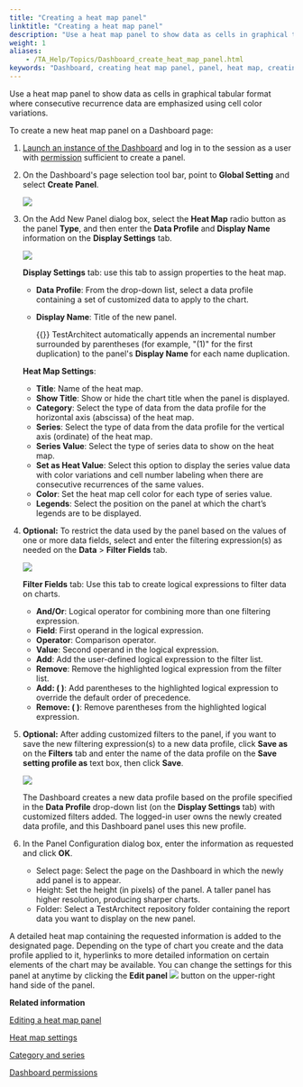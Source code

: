 ```yaml
--- 
title: "Creating a heat map panel"
linktitle: "Creating a heat map panel"
description: "Use a heat map panel to show data as cells in graphical tabular format where consecutive recurrence data are emphasized using cell color variations."
weight: 1
aliases: 
    - /TA_Help/Topics/Dashboard_create_heat_map_panel.html
keywords: "Dashboard, creating heat map panel, panel, heat map, creating new panel"
---
```


Use a heat map panel to show data as cells in graphical tabular format where consecutive recurrence data are emphasized using cell color variations.

To create a new heat map panel on a Dashboard page:

1.  [Launch an instance of the Dashboard](/user-guide/reporting-and-dashboard/dashboard/starting-the-dashboard/) and log in to the session as a user with [permission](/user-guide/reporting-and-dashboard/dashboard/dashboard-permissions) sufficient to create a panel.

2.  On the Dashboard's page selection tool bar, point to **Global Setting** and select **Create Panel**.

    ![](/images/TA_Help/Images/Dashboard_create_panel.png)

3.  On the Add New Panel dialog box, select the **Heat Map** radio button as the panel **Type**, and then enter the **Data Profile** and **Display Name** information on the **Display Settings** tab.

    ![](/images/TA_Help/Images/Dashboard_add_new_heat_map_panel_display_settings_tab.png)

    **Display Settings** tab: use this tab to assign properties to the heat map.

    -   **Data Profile**: From the drop-down list, select a data profile containing a set of customized data to apply to the chart.
    -   **Display Name**: Title of the new panel.

        {{<tip>}} TestArchitect automatically appends an incremental number surrounded by parentheses \(for example, "\(1\)" for the first duplication\) to the panel's **Display Name** for each name duplication.

    **Heat Map Settings**:

    -   **Title**: Name of the heat map.
    -   **Show Title**: Show or hide the chart title when the panel is displayed.
    -   **Category**: Select the type of data from the data profile for the horizontal axis \(abscissa\) of the heat map.
    -   **Series**: Select the type of data from the data profile for the vertical axis \(ordinate\) of the heat map.
    -   **Series Value**: Select the type of series data to show on the heat map.
    -   **Set as Heat Value**: Select this option to display the series value data with color variations and cell number labeling when there are consecutive recurrences of the same values.
    -   **Color**: Set the heat map cell color for each type of series value.
    -   **Legends**: Select the position on the panel at which the chart’s legends are to be displayed.
4.  **Optional:** To restrict the data used by the panel based on the values of one or more data fields, select and enter the filtering expression\(s\) as needed on the **Data** \> **Filter Fields** tab.

    ![](/images/TA_Help/Images/Dashboard_filter_fields_tab.png)

    **Filter Fields** tab: Use this tab to create logical expressions to filter data on charts.

    -   **And/Or**: Logical operator for combining more than one filtering expression.
    -   **Field**: First operand in the logical expression.
    -   **Operator**: Comparison operator.
    -   **Value**: Second operand in the logical expression.
    -   **Add**: Add the user-defined logical expression to the filter list.
    -   **Remove**: Remove the highlighted logical expression from the filter list.
    -   **Add: \( \)**: Add parentheses to the highlighted logical expression to override the default order of precedence.
    -   **Remove: \( \)**: Remove parentheses from the highlighted logical expression.
5.  **Optional:** After adding customized filters to the panel, if you want to save the new filtering expression\(s\) to a new data profile, click **Save as** on the **Filters** tab and enter the name of the data profile on the **Save setting profile as** text box, then click **Save**.

    ![](/images/TA_Help/Images/Dashboard_save_setting_profile_as.png)

    The Dashboard creates a new data profile based on the profile specified in the **Data Profile** drop-down list \(on the **Display Settings** tab\) with customized filters added. The logged-in user owns the newly created data profile, and this Dashboard panel uses this new profile.

6.  In the Panel Configuration dialog box, enter the information as requested and click **OK**.

    -   Select page: Select the page on the Dashboard in which the newly add panel is to appear.
    -   Height: Set the height \(in pixels\) of the panel. A taller panel has higher resolution, producing sharper charts.
    -   Folder: Select a TestArchitect repository folder containing the report data you want to display on the new panel.

A detailed heat map containing the requested information is added to the designated page. Depending on the type of chart you create and the data profile applied to it, hyperlinks to more detailed information on certain elements of the chart may be available. You can change the settings for this panel at anytime by clicking the **Edit panel** ![](/images/TA_Help/Images/Dashboard_edit_panel_icon.png) button on the upper-right hand side of the panel.


**Related information**  


[Editing a heat map panel](/user-guide/reporting-and-dashboard/dashboard/dashboard-panels/heat-map-settings/editing-a-heat-map-panel)

[Heat map settings](/user-guide/reporting-and-dashboard/dashboard/dashboard-panels/heat-map-settings/)

[Category and series](/user-guide/reporting-and-dashboard/dashboard/category-and-series)

[Dashboard permissions](/user-guide/reporting-and-dashboard/dashboard/dashboard-permissions)


